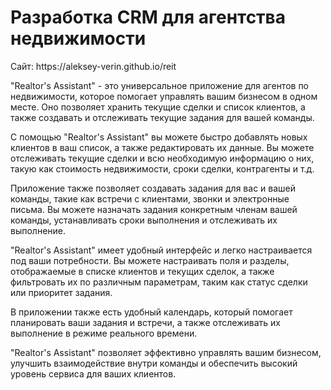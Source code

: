 # Разработка CRM для агентства недвижимости

<p>Сайт: https://aleksey-verin.github.io/reit</p>

<p>"Realtor's Assistant" - это универсальное приложение для агентов по недвижимости, которое помогает управлять вашим бизнесом в одном месте. Оно позволяет хранить текущие сделки и список клиентов, а также создавать и отслеживать текущие задания для вашей команды.</p>

<p>
С помощью "Realtor's Assistant" вы можете быстро добавлять новых клиентов в ваш список, а также редактировать их данные. Вы можете отслеживать текущие сделки и всю необходимую информацию о них, такую как стоимость недвижимости, сроки сделки, контрагенты и т.д.
</p>
<p>
Приложение также позволяет создавать задания для вас и вашей команды, такие как встречи с клиентами, звонки и электронные письма. Вы можете назначать задания конкретным членам вашей команды, устанавливать сроки выполнения и отслеживать их выполнение.
</p>
<p>
"Realtor's Assistant" имеет удобный интерфейс и легко настраивается под ваши потребности. Вы можете настраивать поля и разделы, отображаемые в списке клиентов и текущих сделок, а также фильтровать их по различным параметрам, таким как статус сделки или приоритет задания.
</p>
<p>
В приложении также есть удобный календарь, который помогает планировать ваши задания и встречи, а также отслеживать их выполнение в режиме реального времени.
</p>
<p>
"Realtor's Assistant" позволяет эффективно управлять вашим бизнесом, улучшить взаимодействие внутри команды и обеспечить высокий уровень сервиса для ваших клиентов. </p>
